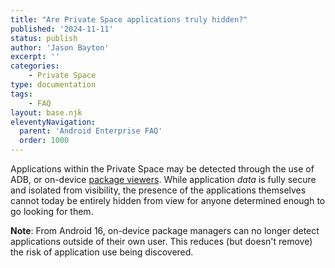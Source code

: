 ```yaml
---
title: "Are Private Space applications truly hidden?"
published: '2024-11-11'
status: publish
author: 'Jason Bayton'
excerpt: ''
categories:
    - Private Space
type: documentation
tags: 
    - FAQ
layout: base.njk
eleventyNavigation:
  parent: 'Android Enterprise FAQ'
  order: 1000
--- 
```

Applications within the Private Space may be detected through the use of ADB, or on-device [package viewers](/projects/package-search). While application _data_ is fully secure and isolated from visibility, the presence of the applications themselves cannot today be entirely hidden from view for anyone determined enough to go looking for them.

**Note**: From Android 16, on-device package managers can no longer detect applications outside of their own user. This reduces (but doesn't remove) the risk of application use being discovered.
